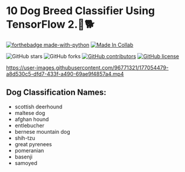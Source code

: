 # 10 Dog Breed Classifier Using TensorFlow 2.🐶🐕

<p align="center">
  
  [![forthebadge made-with-python](http://ForTheBadge.com/images/badges/made-with-python.svg)](https://www.python.org/)    [![Made In Collab](https://colab.research.google.com/assets/colab-badge.svg)](https://colab.research.google.com/github/Davidsonity/Dog_Breed/blob/main/Dog_Breed_Prediction.ipynb)
  
  
  ![GitHub stars](https://img.shields.io/github/stars/Davidsonity/Dog_Breed)
  ![GitHub forks](https://img.shields.io/github/forks/Davidsonity/Dog_Breed)
  [![GitHub contributors](https://img.shields.io/github/contributors/Davidsonity/Dog_Breed.svg)](https://GitHub.com/Davidsonity/Dog_Breed/graphs/contributors/)
  [![GitHub license](https://img.shields.io/github/license/Davidsonity/Dog_Breed.svg)](https://github.com/Davidsonity/Dog_Breed/blob/master/LICENSE)
</p>  

https://user-images.githubusercontent.com/96771321/177054479-a8d530c5-dfd7-433f-a490-69ae9f4857a4.mp4

## Dog Classification Names:
- scottish deerhound
- maltese dog
- afghan hound 
- entlebucher 
- bernese mountain dog 
- shih-tzu
- great pyrenees
- pomeranian
- basenji
- samoyed
